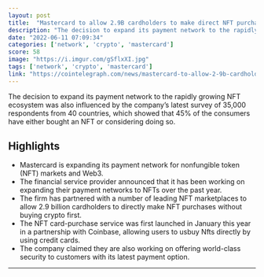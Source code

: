 ```yaml
---
layout: post
title:  "Mastercard to allow 2.9B cardholders to make direct NFT purchases"
description: "The decision to expand its payment network to the rapidly growing NFT ecosystem was also influenced by the company’s latest survey of 35,000 respondents from 40 countries, which showed that 45% of the consumers have either bought an NFT or considering doing so."
date: "2022-06-11 07:09:34"
categories: ['network', 'crypto', 'mastercard']
score: 58
image: "https://i.imgur.com/gSflxXI.jpg"
tags: ['network', 'crypto', 'mastercard']
link: "https://cointelegraph.com/news/mastercard-to-allow-2-9b-cardholders-to-make-direct-nft-purchases"
---
```


The decision to expand its payment network to the rapidly growing NFT ecosystem was also influenced by the company’s latest survey of 35,000 respondents from 40 countries, which showed that 45% of the consumers have either bought an NFT or considering doing so.

## Highlights

- Mastercard is expanding its payment network for nonfungible token (NFT) markets and Web3.
- The financial service provider announced that it has been working on expanding their payment networks to NFTs over the past year.
- The firm has partnered with a number of leading NFT marketplaces to allow 2.9 billion cardholders to directly make NFT purchases without buying crypto first.
- The NFT card-purchase service was first launched in January this year in a partnership with Coinbase, allowing users to usbuy Nfts directly by using credit cards.
- The company claimed they are also working on offering world-class security to customers with its latest payment option.

---
